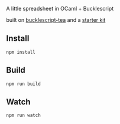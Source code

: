 A little spreadsheet in OCaml + Bucklescript

built on [bucklescript-tea](https://github.com/OvermindDL1/bucklescript-tea) and a [starter kit](https://github.com/tcoopman/bucklescript-tea-starter-kit)


## Install

```
npm install
```

## Build

```
npm run build
```

## Watch

```
npm run watch
```